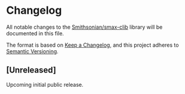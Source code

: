 # Changelog

All notable changes to the [Smithsonian/smax-clib](https://github.com/Smithsonian/smax-clib) library will be 
documented in this file.

The format is based on [Keep a Changelog](https://keepachangelog.com/en/1.1.0/), and this project adheres to 
[Semantic Versioning](https://semver.org/spec/v2.0.0.html).


## [Unreleased]

Upcoming initial public release.

